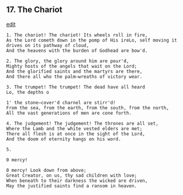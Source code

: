 
## 17.  The Chariot
[edit](https://docs.google.com/document/d/1d7cd0h3-ZuFE0uL-HHT_q8ruj4TD7t9t/edit?mode=html)



    1. The chariot! The chariot! Its wheels roll in fire,
    As the Lord cometh down in the pomp of His ireLo, self moving it drives on its pathway of cloud,
    And the heavens with the burden of Godhead are bow'd.

    2. The glory, the glory around him are pour'd,
    Mighty hosts of the angels that wait on the Lord;
    And the glorified saints and the martyrs are there,
    And there all who the palm—wreaths of victory wear.

    3. The trumpet! The trumpet! The dead have all heard
    Lo, the depths o

    1' the stone—cover'd charnel are stirr'd!
    From the sea, from the earth, from the south, from the north,
    All the vast generations of men are cone forth.

    4. The judgement! The judgement! The thrones are all set,
    Where the Lamb and the white vested elders are met;
    There all flesh is at once in the sight of the Lord,
    And the doom of eternity hangs on his word.

    5. 

    0 mercy! 

    0 mercy! Look down from above;
    Great Creator, on us, thy sad children with love;
    When beneath to their darkness the wicked are driven,
    May the justified saints find a ransom in heaven.

